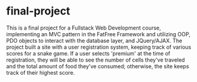 # final-project

This is a final project for a Fullstack Web Development course, implementing an MVC pattern in the FatFree Framework and utilizing OOP, PDO objects to interact with the database layer, and JQuery/AJAX. The project built a site with a user registration system, keeping track of various scores for a snake game. If a user selects 'premium' at the time of registration, they will be able to see the number of cells they've traveled and the total amount of food they've consumed; otherwise, the site keeps track of their highest score.
